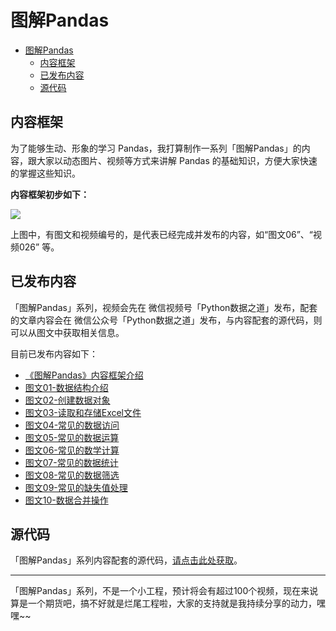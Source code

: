 # 图解Pandas

- [图解Pandas](#图解pandas)
  - [内容框架](#内容框架)
  - [已发布内容](#已发布内容)
  - [源代码](#源代码)

## 内容框架

为了能够生动、形象的学习 Pandas，我打算制作一系列「图解Pandas」的内容，跟大家以动态图片、视频等方式来讲解 Pandas 的基础知识，方便大家快速的掌握这些知识。

**内容框架初步如下：**

<!-- ![](https://tva1.sinaimg.cn/large/e6c9d24egy1h08ft5hxkkj20xs0u076r.jpg) -->

![](https://tva1.sinaimg.cn/large/e6c9d24egy1h3x6bvxey2j20u019stdl.jpg)

<!-- ![](https://tva1.sinaimg.cn/large/e6c9d24egy1gzyvfvp9izj20u01a2ae7.jpg) -->

上图中，有图文和视频编号的，是代表已经完成并发布的内容，如“图文06”、“视频026” 等。

## 已发布内容

「图解Pandas」系列，视频会先在 微信视频号「Python数据之道」发布，配套的文章内容会在 微信公众号「Python数据之道」发布，与内容配套的源代码，则可以从图文中获取相关信息。

目前已发布内容如下：

- [《图解Pandas》内容框架介绍](https://mp.weixin.qq.com/s/gh063BUAM90vFhy6ZLaznw)
- [图文01-数据结构介绍](https://mp.weixin.qq.com/s/H9kJf9zJU7ys6esr0DBhHg)
- [图文02-创建数据对象](https://mp.weixin.qq.com/s/tH8bc20DvhA7i8HDlWv0uQ)
- [图文03-读取和存储Excel文件](https://mp.weixin.qq.com/s/fmhnE20HOBCG-AGh6_lrxA)
- [图文04-常见的数据访问](https://mp.weixin.qq.com/s/yyT9okzlbb-f7P9yGeQPQQ)
- [图文05-常见的数据运算](https://mp.weixin.qq.com/s/-9aZN6VW8x9Q_SYzz__dSA)
- [图文06-常见的数学计算](https://mp.weixin.qq.com/s/fN4gc9PyzwN3Y4nyzSgqdw)
- [图文07-常见的数据统计](https://mp.weixin.qq.com/s/6YU7OPzH9RI6K1t4FIv1dA)
- [图文08-常见的数据筛选](https://mp.weixin.qq.com/s/0sh236_cQ81ECve4tr-Uiw)
- [图文09-常见的缺失值处理](https://mp.weixin.qq.com/s/lSF9paVzunMTj8lZ3Yu3pw)
- [图文10-数据合并操作](https://mp.weixin.qq.com/s/jK5xLyCe9Q1Q7AyR8nNc5A)

## 源代码

「图解Pandas」系列内容配套的源代码，[请点击此处获取](https://github.com/liyangbit/PandasLab/tree/main/code)。

---

「图解Pandas」系列，不是一个小工程，预计将会有超过100个视频，现在来说算是一个期货吧，搞不好就是烂尾工程啦，大家的支持就是我持续分享的动力，嘿嘿~~
